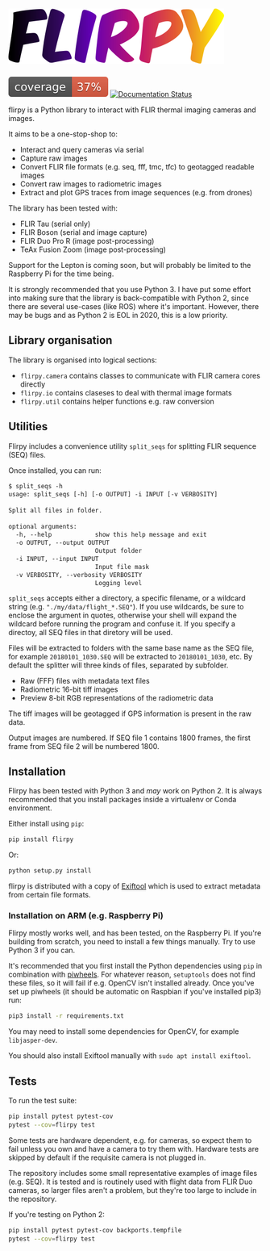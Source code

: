 # ![logo](logo.png)

![coverage](coverage.svg) [![Documentation Status](https://readthedocs.org/projects/flirpy/badge/?version=latest)](https://flirpy.readthedocs.io/en/latest/?badge=latest)

flirpy is a Python library to interact with FLIR thermal imaging cameras and images.

It aims to be a one-stop-shop to:

* Interact and query cameras via serial
* Capture raw images
* Convert FLIR file formats (e.g. seq, fff, tmc, tfc) to geotagged readable images
* Convert raw images to radiometric images
* Extract and plot GPS traces from image sequences (e.g. from drones)

The library has been tested with:

* FLIR Tau (serial only)
* FLIR Boson (serial and image capture)
* FLIR Duo Pro R (image post-processing)
* TeAx Fusion Zoom (image post-processing)

Support for the Lepton is coming soon, but will probably be limited to the Raspberry Pi for the time being.

It is strongly recommended that you use Python 3. I have put some effort into making sure that the library is back-compatible with Python 2, since there are several use-cases (like ROS) where it's important. However, there may be bugs and as Python 2 is EOL in 2020, this is a low priority.

## Library organisation

The library is organised into logical sections:

* `flirpy.camera` contains classes to communicate with FLIR camera cores directly
* `flirpy.io` contains claseses to deal with thermal image formats
* `flirpy.util` contains helper functions e.g. raw conversion

## Utilities

Flirpy includes a convenience utility `split_seqs` for splitting FLIR sequence (SEQ) files.

Once installed, you can run:

```
$ split_seqs -h
usage: split_seqs [-h] [-o OUTPUT] -i INPUT [-v VERBOSITY]

Split all files in folder.

optional arguments:
  -h, --help            show this help message and exit
  -o OUTPUT, --output OUTPUT
                        Output folder
  -i INPUT, --input INPUT
                        Input file mask
  -v VERBOSITY, --verbosity VERBOSITY
                        Logging level

```

`split_seqs` accepts either a directory, a specific filename, or a wildcard string (e.g. `"./my/data/flight_*.SEQ"`). If you use wildcards, be sure to enclose the argument in quotes, otherwise your shell will expand the wildcard before running the program and confuse it. If you specify a directoy, all SEQ files in that diretory will be used.

Files will be extracted to folders with the same base name as the SEQ file, for example `20180101_1030.SEQ` will be extracted to `20180101_1030`, etc. By default the splitter will three kinds of files, separated by subfolder.

* Raw (FFF) files with metadata text files
* Radiometric 16-bit tiff images
* Preview 8-bit RGB representations of the radiometric data

The tiff images will be geotagged if GPS information is present in the raw data.

Output images are numbered. If SEQ file 1 contains 1800 frames, the first frame from SEQ file 2 will be numbered 1800.


## Installation

Flirpy has been tested with Python 3 and _may_ work on Python 2. It is always recommended that you install packages inside a virtualenv or Conda environment.

Either install using `pip`:

``` bash
pip install flirpy
```

Or:

``` bash
python setup.py install
```

flirpy is distributed with a copy of [Exiftool](https://sno.phy.queensu.ca/~phil/exiftool/) which is used to extract metadata from certain file formats.

### Installation on ARM (e.g. Raspberry Pi)

Flirpy mostly works well, and has been tested, on the Raspberry Pi. If you're building from scratch, you need to install a few things manually. Try to use Python 3 if you can.

It's recommended that you first install the Python dependencies using `pip` in combination with [piwheels](https://www.piwheels.org/). For whatever reason, `setuptools` does not find these files, so it will fail if e.g. OpenCV isn't installed already. Once you've set up piwheels (it should be automatic on Raspbian if you've installed pip3) run:

``` bash
pip3 install -r requirements.txt
```

You may need to install some dependencies for OpenCV, for example `libjasper-dev`.

You should also install Exiftool manually with `sudo apt install exiftool`.

## Tests

To run the test suite:

``` bash
pip install pytest pytest-cov
pytest --cov=flirpy test
```

Some tests are hardware dependent, e.g. for cameras, so expect them to fail unless you own and have a camera to try them with. Hardware tests are skipped by default if the requisite camera is not plugged in.

The repository includes some small representative examples of image files (e.g. SEQ). It is tested and is routinely used with flight data from FLIR Duo cameras, so larger files aren't a problem, but they're too large to include in the repository.

If you're testing on Python 2:
```bash
pip install pytest pytest-cov backports.tempfile
pytest --cov=flirpy test
```




